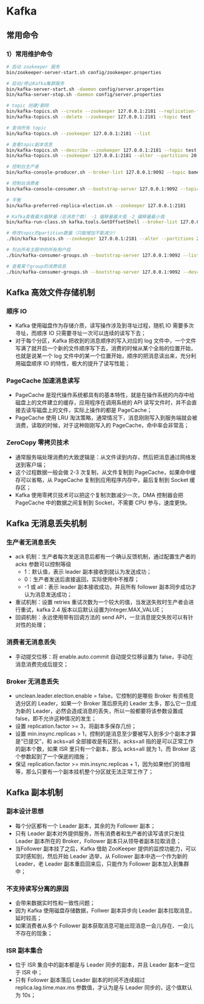 # Kafka
## 常用命令
### 1）常用维护命令
```bash
# 启动 zookeeper 服务
bin/zookeeper-server-start.sh config/zookeeper.properties

# 启动/停止Kafka集群服务
bin/kafka-server-start.sh -daemon config/server.properties
bin/kafka-server-stop.sh -daemon config/server.properties

# topic 创建/删除
bin/kafka-topics.sh --create --zookeeper 127.0.0.1:2181 --replication-factor 1 --partitions 3 --topic test
bin/kafka-topics.sh --delete --zookeeper 127.0.0.1:2181 --topic test

# 查询所有 topic
bin/kafka-topics.sh --zookeeper 127.0.0.1:2181 --list

# 查看topic副本信息
bin/kafka-topics.sh --describe --zookeeper 127.0.0.1:2181 --topic test
bin/kafka-topics.sh --zookeeper 127.0.0.1:2181 --alter --partitions 20 --topic test

# 控制台生产者
bin/kafka-console-producer.sh --broker-list 127.0.0.1:9092 --topic bametl-cop-lltf

# 控制台消费者
bin/kafka-console-consumer.sh --bootstrap-server 127.0.0.1:9092 --topic test | grep -E '201800001345'

# 平衡
bin/kafka-preferred-replica-election.sh --zookeeper 127.0.0.1:2181

# Kafka查看最大偏移量（总消息个数） -1 偏移量最大值 -2 偏移量最小值
bin/kafka-run-class.sh kafka.tools.GetOffsetShell --broker-list 127.0.0.1:9092 --topic test --time -1

# 修改topic的partition数量（只能增加不能减少）
./bin/kafka-topics.sh --zookeeper 127.0.0.1:2181 --alter --partitions 20 --topic test

# 列出所有主题中的所有用户组
./bin/kafka-consumer-groups.sh --bootstrap-server 127.0.0.1:9092 --list

# 查看某个group的消费信息
./bin/kafka-consumer-groups.sh --bootstrap-server 127.0.0.1:9092 --describe --group groupName
```

## Kafka 高效文件存储机制
### 顺序 IO
- Kafka 使用磁盘作为存储介质，读写操作涉及到寻址过程，随机 IO 需要多次寻址，而顺序 IO 只需要寻址一次可以连续的读写下去；
- 对于每个分区，Kafka 把收到的消息顺序的写入对应的 log 文件中，一个文件写满了就开启一个新的文件顺序写下去，消费的时候从某个全局的位置开始，也就是说某一个 log 文件中的某一个位置开始，顺序的把消息读出来，充分利用磁盘顺序 IO 的特性，极大的提升了读写性能；

### PageCache 加速消息读写
- PageCache 是现代操作系统都具有的基本特性，就是在操作系统的内存中给磁盘上的文件建立的缓存，应用程序在调用系统的 API 读写文件时，并不会直接去读写磁盘上的文件，实际上操作的都是 PageCache；
- PageCache 使用 LRU 淘汰策略，通常情况下，消息刚刚写入到服务端就会被消费，读取的时候，对于这种刚刚写入的 PageCache，命中率会非常高；

### ZeroCopy 零拷贝技术
- 通常服务端处理消费的大致逻辑是：从文件读到内存，然后把消息通过网络发送到客户端；
- 这个过程数据一般会做 2-3 次复制，从文件复制到 PageCache，如果命中缓存可以省略，从 PageCache 复制到应用程序内存中，最后复制到 Socket 缓存区；
- Kafka 使用零拷贝技术可以把这个复制次数减少一次，DMA 控制器会把 PageCache 中的数据之间复制到 Socket，不需要 CPU 参与，速度更快。

## Kafka 无消息丢失机制

### 生产者无消息丢失
- ack 机制：生产者每次发送消息后都有一个确认反馈机制，通过配置生产者的 acks 参数可以控制等级
    - 1：默认值，表示 leader 副本接收到就认为发送成功；
    - 0：生产者发送后直接返回，实际使用中不推荐；
    - -1 或 all：表示 leader 副本接收成功，并且所有 follower 副本同步成功才认为消息发送成功；
- 重试机制：设置 retries 重试次数为一个较大的值，当发送失败时生产者会进行重试，kafka 2.4 版本以后默认设置为Integer.MAX_VALUE；
- 回调机制：永远使用带有回调方法的 send API，一旦消息提交失败可以有针对性的处理；

### 消费者无消息丢失
- 手动提交位移：将 enable.auto.commit 自动提交位移设置为 false，手动在消息消费完成后提交；

### Broker 无消息丢失
- unclean.leader.election.enable = false，它控制的是哪些 Broker 有资格竞选分区的 Leader，如果一个 Broker 落后原先的 Leader 太多，那么它一旦成为新的 Leader，必然会造成消息的丢失，所以一般都要将该参数设置成 false，即不允许这种情况的发生；
- 设置 replication.factor >= 3，将副本多保存几份；
- 设置 min.insync.replicas > 1，控制的是消息至少要被写入到多少个副本才算是“已提交”，和 acks=all 全部接收是有区别，acks=all 指的是可以正常工作的副本个数，如果 ISR 里只有一个副本，那么 acks=all 就为 1，而 Broker 这个参数起到了一个保底的措施；
- 保证 replication.factor >= min.insync.replicas + 1，因为如果他们的值相等，那么只要有一个副本挂机整个分区就无法正常工作了；

## Kafka 副本机制

### 副本设计思想
- 每个分区都有一个 Leader 副本，其余的为 Follower 副本；
- 只有 Leader 副本对外提供服务，所有消费者和生产者的读写请求只发往 Leader 副本所在的 Broker，Follower 副本只从领导者副本拉取消息；
- 当Follower 副本挂了之后，Kafka 借助 ZooKeeper 提供的监控功能力，可以实时感知到，然后开始 Leader 选举，从 Follower 副本中选一个作为新的 Leader，老 Leader 副本重启回来后，只能作为 Follower 副本加入到集群中；

### 不支持读写分离的原因
- 会带来数据实时性和一致性问题；
- 因为 Kafka 使用磁盘存储数据，Follwer 副本异步向 Leader 副本拉取消息，延时较高；
- 如果消费者从多个 Follower 副本获取消息可能出现消息一会儿存在、一会儿不存在的现象；

### ISR 副本集合
- 位于 ISR 集合中的副本都是与 Leader 同步的副本，并且 Leader 副本一定位于 ISR 中；
- 只有 Follower 副本落后 Leader 副本的时间不连续超过 replica.lag.time.max.ms 参数值，才认为是与 Leader 同步的，这个值默认为 10s；   